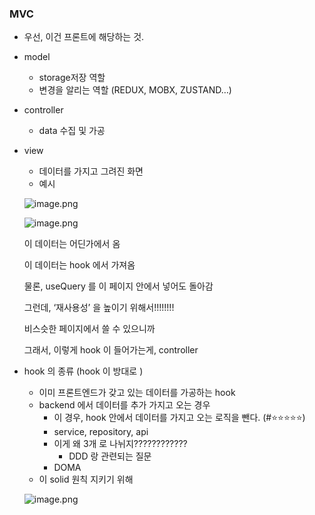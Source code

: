 ### MVC

- 우선, 이건 프론트에 해당하는 것.

- model
    - storage저장 역할
    - 변경을 알리는 역할 (REDUX, MOBX, ZUSTAND…)
- controller
    - data 수집 및 가공
- view
    - 데이터를 가지고 그려진 화면
    - 예시
    
    ![image.png](https://prod-files-secure.s3.us-west-2.amazonaws.com/0cae17fc-ff5c-424e-96d6-f2bfc4d7beb4/5f8b466d-6bf7-4384-8fe7-959c7a5b8f4d/image.png)
    
    ![image.png](https://prod-files-secure.s3.us-west-2.amazonaws.com/0cae17fc-ff5c-424e-96d6-f2bfc4d7beb4/74e69e98-2552-4c33-b045-7c4c1a5dff21/image.png)
    
    이 데이터는 어딘가에서 옴 
    
    이 데이터는 hook 에서 가져옴 
    
    물론, useQuery 를 이 페이지 안에서 넣어도 돌아감 
    
    그런데, ‘재사용성’ 을 높이기 위해서!!!!!!!! 
    
    비스슷한 페이지에서 쓸 수 있으니까 
    
    그래서, 이렇게 hook 이 들어가는게, controller 
    
- hook 의 종류 (hook 이 방대로 )
    - 이미 프론트엔드가 갖고 있는 데이터를 가공하는 hook
    - backend 에서 데이터를 추가 가지고 오는 경우
        - 이 경우, hook 안에서 데이터를 가지고 오는 로직을 뺀다. (#⭐⭐⭐⭐⭐)
        - service, repository, api
        - 이게 왜 3개 로 나뉘지????????????
            - DDD 랑 관련되는 질문
        - DOMA
    - 이 solid 원칙 지키기 위해
    
    ![image.png](https://prod-files-secure.s3.us-west-2.amazonaws.com/0cae17fc-ff5c-424e-96d6-f2bfc4d7beb4/fe9a98ee-6717-4808-b493-6d348d9a83e1/image.png)